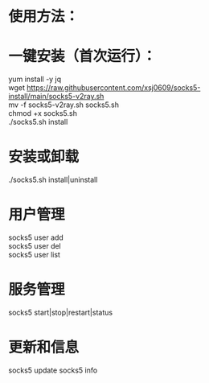 # 使用方法：

# 一键安装（首次运行）：
yum install -y jq<br>
wget https://raw.githubusercontent.com/xsj0609/socks5-install/main/socks5-v2ray.sh<br>
mv -f socks5-v2ray.sh socks5.sh<br>
chmod +x socks5.sh<br>
./socks5.sh install

# 安装或卸载
./socks5.sh install|uninstall<br>

# 用户管理
socks5 user add <username> <password><br>
socks5 user del <username><br>
socks5 user list

# 服务管理
socks5 start|stop|restart|status

# 更新和信息
socks5 update
socks5 info
